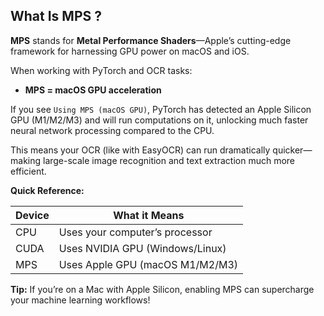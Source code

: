 ## What Is MPS ?    


**MPS** stands for **Metal Performance Shaders**—Apple’s cutting-edge framework for harnessing GPU power on macOS and iOS.

When working with PyTorch and OCR tasks:

- **MPS = macOS GPU acceleration**

If you see `Using MPS (macOS GPU)`, PyTorch has detected an Apple Silicon GPU (M1/M2/M3) and will run computations on it, unlocking much faster neural network processing compared to the CPU.

This means your OCR (like with EasyOCR) can run dramatically quicker—making large-scale image recognition and text extraction much more efficient.

**Quick Reference:**

| Device | What it Means                      |
|--------|------------------------------------|
| CPU    | Uses your computer’s processor     |
| CUDA   | Uses NVIDIA GPU (Windows/Linux)    |
| MPS    | Uses Apple GPU (macOS M1/M2/M3)    |

**Tip:** If you’re on a Mac with Apple Silicon, enabling MPS can supercharge your machine learning workflows!